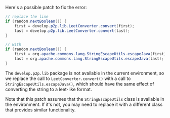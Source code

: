 Here's a possible patch to fix the error:
```java
// replace the line
if (random.nextBoolean()) {
    first = develop.p2p.lib.LeetConverter.convert(first);
    last = develop.p2p.lib.LeetConverter.convert(last);
}

// with
if (random.nextBoolean()) {
    first = org.apache.commons.lang.StringEscapeUtils.escapeJava(first);
    last = org.apache.commons.lang.StringEscapeUtils.escapeJava(last);
}
```
The `develop.p2p.lib` package is not available in the current environment, so we replace the call to `LeetConverter.convert()` with a call to `StringEscapeUtils.escapeJava()`, which should have the same effect of converting the string to a leet-like format.

Note that this patch assumes that the `StringEscapeUtils` class is available in the environment. If it's not, you may need to replace it with a different class that provides similar functionality.